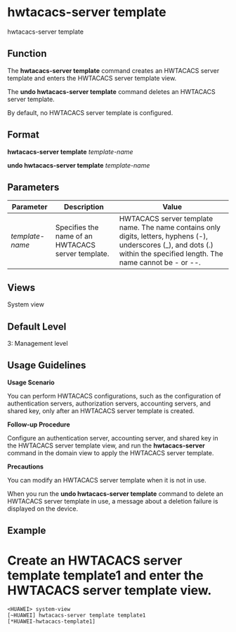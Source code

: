 hwtacacs-server template
========================

hwtacacs-server template

Function
--------

The **hwtacacs-server template** command creates an HWTACACS server template and enters the HWTACACS server template view.

The **undo hwtacacs-server template** command deletes an HWTACACS server template.

By default, no HWTACACS server template is configured.



Format
------

**hwtacacs-server template** *template-name*

**undo hwtacacs-server template** *template-name*



Parameters
----------

| Parameter | Description | Value |
| --- | --- | --- |
| *template-name* | Specifies the name of an HWTACACS server template. | HWTACACS server template name. The name contains only digits, letters, hyphens (-), underscores (\_), and dots (.) within the specified length. The name cannot be - or --. |




Views
-----

System view



Default Level
-------------

3: Management level



Usage Guidelines
----------------

**Usage Scenario**

You can perform HWTACACS configurations, such as the configuration of authentication servers, authorization servers, accounting servers, and shared key, only after an HWTACACS server template is created.

**Follow-up Procedure**

Configure an authentication server, accounting server, and shared key in the HWTACACS server template view, and run the **hwtacacs-server** command in the domain view to apply the HWTACACS server template.

**Precautions**

You can modify an HWTACACS server template when it is not in use.

When you run the
**undo hwtacacs-server template** command to delete an HWTACACS server template in use, a message about a deletion failure is displayed on the device.

Example
-------

# Create an HWTACACS server template template1 and enter the HWTACACS server template view.
```
<HUAWEI> system-view
[~HUAWEI] hwtacacs-server template template1
[*HUAWEI-hwtacacs-template1]

```